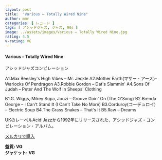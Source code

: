 ```yaml
---
layout: post
title:  "Various – Totally Wired Nine"
author: mmr
categories: [ レコード ]
tags: [ アシッドジャズ, ジャズ, 90s ]
image: ../assets/images/Various – Totally Wired Nine.jpg
rating: 4.5
v-rating: VG
---
```


#### Various – Totally Wired Nine
アシッドジャズコンピレーション

A1.Max Beesley's High Vibes – Mr. Jeckle
A2.Mother Earth(マザー・アース)– Warlocks Of Pendragon
A3.Robbie Gordon – Dat's Slammin'
A4.Sons Of Judah – Peter And The Wolf In Sheeps' Clothing

B1.G. Wiggs, Mikey Supa, Jonzi – Groove Goin' On (The O'Song)
B2.Brenda George – I Can't Stand It (I Can't Take No More)
B3.Corduroy(コーデュロイ) – Electric Soup
B4.The Grass Snakes – That's It
B5.Raw – Dreams

UKのレーベルAcid Jazzから1992年にリリースされた、アシッドジャズ・コンピレーション・アルバム。

[メルカリで購入](https://jp.mercari.com/item/m73976121737?afid=6142608987)

<div class="mt-4 mb-4 d-flex align-items-center">
<strong class="mr-1">盤質: VG</strong>
</div>
<div class="mt-4 mb-4 d-flex align-items-center">
<strong class="mr-1">ジャケット: VG</strong>
</div>
